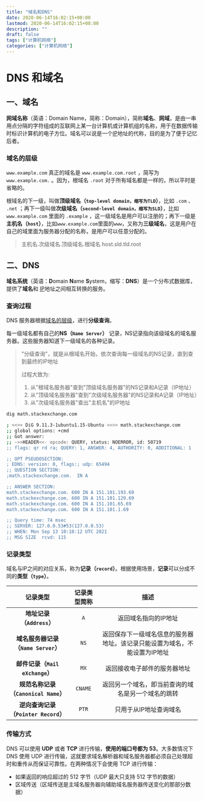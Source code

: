 ```yaml
---
title: "域名和DNS"
date: 2020-06-14T16:02:15+08:00
lastmod: 2020-06-14T16:02:15+08:00
description: ""
draft: false
tags: ["计算机网络"]
categories: ["计算机网络"]
---
```

# DNS 和域名

## 一、域名

**网域名称**（英语：Domain Name，简称：Domain），简称**域名**、**网域**，是由一串用点分隔的字符组成的互联网上某一台计算机或计算机组的名称，用于在数据传输时标识计算机的电子方位。域名可以说是一个[IP](IP.md)地址的代称，目的是为了便于记忆后者。

### 域名的层级

`www.example.com` 真正的域名是 `www.example.com.root` ，简写为 `www.example.com.` 。因为，根域名 `.root` 对于所有域名都是一样的，所以平时是省略的。

根域名的下一级，叫做**顶级域名（`top-level domain，缩写为TLD`）**，比如 `.com` 、 `.net` ；再下一级叫做**次级域名（`second-level domain，缩写为SLD`）**，比如 `www.example.com` 里面的 `.example` ，这一级域名是用户可以注册的；再下一级是**主机名（`host`）**，比如`www.example.com`里面的`www`，又称为**三级域名**，这是用户在自己的域里面为服务器分配的名称，是用户可以任意分配的。

> 主机名.次级域名.顶级域名.根域名
> host.sld.tld.root

## 二、DNS

**域名系统**（英语：**D**omain **N**ame **S**ystem，缩写：**DNS**）是一个分布式数据库，提供了**域名**和 [IP](IP.md)地址之间相互转换的服务。

### 查询过程

DNS 服务器根据[域名的层级](#域名的层级)，进行**分级查询**。

每一级域名都有自己的**NS（`Name Server`）** 记录，NS记录指向该级域名的域名服务器。这些服务器知道下一级域名的各种记录。

> "分级查询"，就是从根域名开始，依次查询每一级域名的NS记录，直到查到最终的IP地址
>
> 过程大致为:
>
> 1. 从"根域名服务器"查到"顶级域名服务器"的NS记录和A记录（IP地址）
> 2. 从"顶级域名服务器"查到"次级域名服务器"的NS记录和A记录（IP地址）
> 3. 从"次级域名服务器"查出"主机名"的IP地址

```bash
dig math.stackexchange.com

; <<>> DiG 9.11.3-1ubuntu1.15-Ubuntu <<>> math.stackexchange.com
;; global options: +cmd
;; Got answer:
;; ->>HEADER<<- opcode: QUERY, status: NOERROR, id: 50719
;; flags: qr rd ra; QUERY: 1, ANSWER: 4, AUTHORITY: 0, ADDITIONAL: 1

;; OPT PSEUDOSECTION:
; EDNS: version: 0, flags:; udp: 65494
;; QUESTION SECTION:
;math.stackexchange.com.  IN A

;; ANSWER SECTION:
math.stackexchange.com. 600 IN A 151.101.193.69
math.stackexchange.com. 600 IN A 151.101.129.69
math.stackexchange.com. 600 IN A 151.101.65.69
math.stackexchange.com. 600 IN A 151.101.1.69

;; Query time: 74 msec
;; SERVER: 127.0.0.53#53(127.0.0.53)
;; WHEN: Mon Sep 13 10:18:12 UTC 2021
;; MSG SIZE  rcvd: 115


```

### 记录类型

域名与IP之间的对应关系，称为**记录（`record`）**。根据使用场景，**记录**可以分成不同的**类型（`type`）**。

|               记录类型               | 记录类型简称 |                             描述                             |
| :----------------------------------: | :----------: | :----------------------------------------------------------: |
|      **地址记录（`Address`）**       |     `A`      |                     返回域名指向的IP地址                     |
| **域名服务器记录（`Name Server`）**  |     `NS`     | 返回保存下一级域名信息的服务器地址。该记录只能设置为域名，不能设置为IP地址 |
|   **邮件记录（`Mail eXchange`）**    |     `MX`     |                 返回接收电子邮件的服务器地址                 |
| **规范名称记录（`Canonical Name`）** |   `CNAME`    |      返回另一个域名，即当前查询的域名是另一个域名的跳转      |
| **逆向查询记录（`Pointer Record`）** |    `PTR`     |                    只用于从IP地址查询域名                    |

### 传输方式

DNS 可以使用 **UDP** 或者 **TCP** 进行传输，**使用的端口号都为 53**。大多数情况下 DNS 使用 UDP 进行传输，这就要求域名解析器和域名服务器都必须自己处理超时和重传从而保证可靠性。在两种情况下会使用 TCP 进行传输：

- 如果返回的响应超过的 512 字节（UDP 最大只支持 512 字节的数据）
- 区域传送（区域传送是主域名服务器向辅助域名服务器传送变化的那部分数据）

